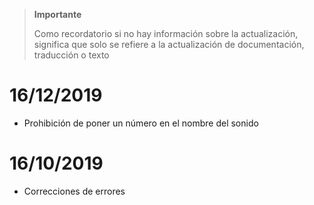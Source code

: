 >**Importante**
>
>Como recordatorio si no hay información sobre la actualización, significa que solo se refiere a la actualización de documentación, traducción o texto

# 16/12/2019

- Prohibición de poner un número en el nombre del sonido

# 16/10/2019

- Correcciones de errores
